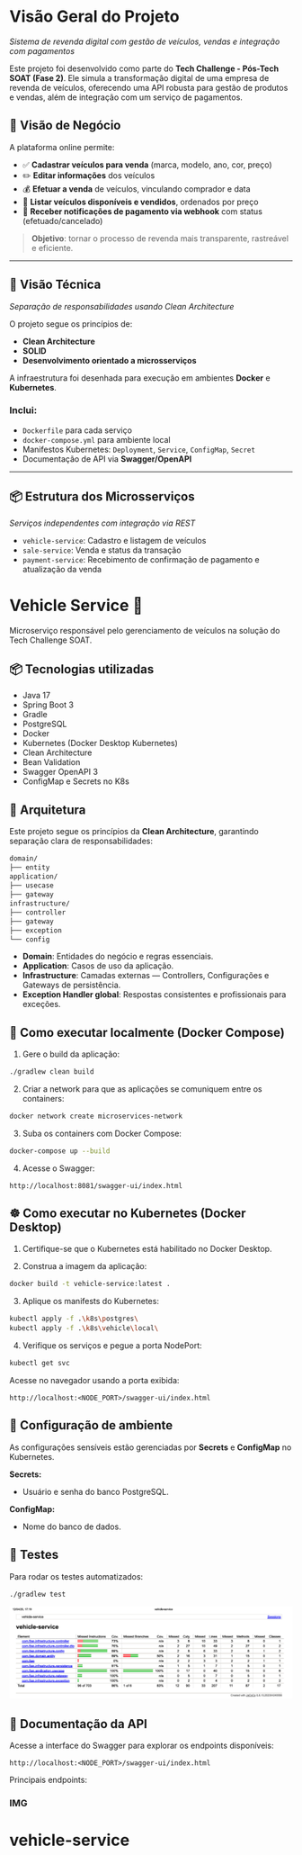 
# Visão Geral do Projeto


*Sistema de revenda digital com gestão de veículos, vendas e integração com pagamentos*

Este projeto foi desenvolvido como parte do **Tech Challenge - Pós-Tech SOAT (Fase 2)**. Ele simula a transformação digital de uma empresa de revenda de veículos, oferecendo uma API robusta para gestão de produtos e vendas, além de integração com um serviço de pagamentos.



## 🎯 Visão de Negócio

A plataforma online permite:

- ✅ **Cadastrar veículos para venda** (marca, modelo, ano, cor, preço)
- ✏️ **Editar informações** dos veículos
- 💰 **Efetuar a venda** de veículos, vinculando comprador e data
- 📃 **Listar veículos disponíveis e vendidos**, ordenados por preço
- 🔄 **Receber notificações de pagamento via webhook** com status (efetuado/cancelado)

> **Objetivo**: tornar o processo de revenda mais transparente, rastreável e eficiente.

---

## 🧱 Visão Técnica

*Separação de responsabilidades usando Clean Architecture*

O projeto segue os princípios de:
- **Clean Architecture**
- **SOLID**
- **Desenvolvimento orientado a microsserviços**

A infraestrutura foi desenhada para execução em ambientes **Docker** e **Kubernetes**.

### Inclui:
- `Dockerfile` para cada serviço
- `docker-compose.yml` para ambiente local
- Manifestos Kubernetes: `Deployment`, `Service`, `ConfigMap`, `Secret`
- Documentação de API via **Swagger/OpenAPI**

---

## 📦 Estrutura dos Microsserviços

*Serviços independentes com integração via REST*

- `vehicle-service`: Cadastro e listagem de veículos
- `sale-service`: Venda e status da transação
- `payment-service`: Recebimento de confirmação de pagamento e atualização da venda





# Vehicle Service 🚗

Microserviço responsável pelo gerenciamento de veículos na solução do Tech Challenge SOAT.

## 📦 Tecnologias utilizadas

- Java 17
- Spring Boot 3
- Gradle
- PostgreSQL
- Docker
- Kubernetes (Docker Desktop Kubernetes)
- Clean Architecture
- Bean Validation
- Swagger OpenAPI 3
- ConfigMap e Secrets no K8s

## 🧩 Arquitetura

Este projeto segue os princípios da **Clean Architecture**, garantindo separação clara de responsabilidades:

```
domain/
├── entity
application/
├── usecase
├── gateway
infrastructure/
├── controller
├── gateway
├── exception
└── config
```

- **Domain**: Entidades do negócio e regras essenciais.
- **Application**: Casos de uso da aplicação.
- **Infrastructure**: Camadas externas — Controllers, Configurações e Gateways de persistência.
- **Exception Handler global**: Respostas consistentes e profissionais para exceções.

## 🚀 Como executar localmente (Docker Compose)

1. Gere o build da aplicação:

```bash
./gradlew clean build
```

2. Criar a network para que as aplicações se comuniquem entre os containers:


```bash
docker network create microservices-network
```

3. Suba os containers com Docker Compose:

```bash
docker-compose up --build
```

4. Acesse o Swagger:

```
http://localhost:8081/swagger-ui/index.html
```

## ☸️ Como executar no Kubernetes (Docker Desktop)

1. Certifique-se que o Kubernetes está habilitado no Docker Desktop.

2. Construa a imagem da aplicação:

```bash
docker build -t vehicle-service:latest .
```

3. Aplique os manifests do Kubernetes:

```bash
kubectl apply -f .\k8s\postgres\
kubectl apply -f .\k8s\vehicle\local\
```

4. Verifique os serviços e pegue a porta NodePort:

```bash
kubectl get svc
```

Acesse no navegador usando a porta exibida:

```
http://localhost:<NODE_PORT>/swagger-ui/index.html
```

## 🔐 Configuração de ambiente

As configurações sensíveis estão gerenciadas por **Secrets** e **ConfigMap** no Kubernetes.

**Secrets:**
- Usuário e senha do banco PostgreSQL.

**ConfigMap:**
- Nome do banco de dados.

## 🧪 Testes

Para rodar os testes automatizados:

```bash
./gradlew test
```
![Cobertura de Testes](images/Cobertura%20de%20Testes%20-%20vehicle-service.png)

## 📖 Documentação da API

Acesse a interface do Swagger para explorar os endpoints disponíveis:

```
http://localhost:<NODE_PORT>/swagger-ui/index.html
```

Principais endpoints:
### IMG

# vehicle-service

